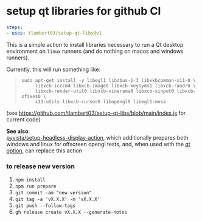 # setup qt libraries for github CI

```yaml
steps:
- uses: tlambert03/setup-qt-libs@v1
```


This is a simple action to install libraries necessary to run a Qt desktop environment on
`linux` runners (and do nothing on macos and windows runners).

Currently, this will run something like:

> ```
> sudo apt-get install -y libegl1 libdbus-1-3 libxkbcommon-x11-0 \
>      libxcb-icccm4 libxcb-image0 libxcb-keysyms1 libxcb-randr0 \
>      libxcb-render-util0 libxcb-xinerama0 libxcb-xinput0 libxcb-xfixes0 \
>      x11-utils libxcb-cursor0 libopengl0 libegl1-mesa
> ```

(see https://github.com/tlambert03/setup-qt-libs/blob/main/index.js for current code)

**See also**:  
[pyvista/setup-headless-display-action](https://github.com/pyvista/setup-headless-display-action),
which additionally prepares both windows and linux for offscreen opengl tests,
and, when used with the [qt option]([pyvista/setup-headless-display-action](https://github.com/pyvista/setup-headless-display-action#options)),
can replace this action

### to release new version

1. `npm install`
2. `npm run prepare`
3. `git commit -am "new version"`
4. `git tag -a 'vX.X.X' -m 'vX.X.X'`
5. `git push --follow-tags`
6. `gh release create vX.X.X --generate-notes`
